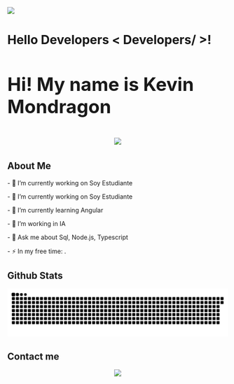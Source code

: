 
<img src = "https://i.pinimg.com/originals/ca/26/2e/ca262e0354eea311c41134c3e4bc3bc2.gif" width = auto> </h1>
<p align='center'>
</p>

<h1> Hello Developers < Developers/ >! 

<div size='20px'>
	<h2>Hi! My name is Kevin Mondragon </h2> 
	<p align="center">
	  <a href="https://skillicons.dev">
	    <img src="https://skillicons.dev/icons?i=git,angular,github,mysql,php,nodejs,mongo,selenium,python,docker,typescript" />
	  </a>
	</p>
</div>


<h2> About Me </h2>

<p>- 🔭 I’m currently working on  Soy Estudiante </p>
<p>- 🔭 I’m currently working on  Soy Estudiante</p>
<p>- 🌱 I’m currently learning Angular </p>
<p>- 👯 I’m working in IA </p>
<p>- 💬 Ask me about Sql, Node.js, Typescript</p>
<p>- ⚡ In my free time: .</p>
  


## Github Stats

<div align="center">
    <picture align="center">
      <img alt="github contribution grid snake animation" src="https://raw.githubusercontent.com/Niefee/niefee/master/assets/github-contribution-grid-snake.svg">
    </picture>
</div>

<h2> Contact me</h2>
<p align="center">
  <a href="https://skillicons.dev">
    <img src="https://skillicons.dev/icons?i=bots,discord,linkedin" />
  </a>
</p>



